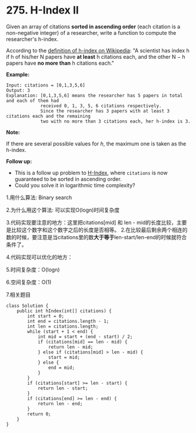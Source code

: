 # 275. H-Index II

Given an array of citations **sorted in ascending order** \(each citation is a non-negative integer\) of a researcher, write a function to compute the researcher's h-index.

According to the [definition of h-index on Wikipedia](https://en.wikipedia.org/wiki/H-index): "A scientist has index h if h of his/her N papers have **at least** h citations each, and the other N − h papers have **no more than** h citations each."

**Example:**

```text
Input: citations = [0,1,3,5,6]
Output: 3 
Explanation: [0,1,3,5,6] means the researcher has 5 papers in total and each of them had 
             received 0, 1, 3, 5, 6 citations respectively. 
             Since the researcher has 3 papers with at least 3 citations each and the remaining 
             two with no more than 3 citations each, her h-index is 3.
```

**Note:**

If there are several possible values for _h_, the maximum one is taken as the h-index.

**Follow up:**

* This is a follow up problem to [H-Index](https://leetcode.com/problems/h-index/description/), where `citations` is now guaranteed to be sorted in ascending order.
* Could you solve it in logarithmic time complexity?

1.用什么算法: Binary search

2.为什么用这个算法: 可以实现O\(logn\)时间复杂度

3.代码实现要注意的地方：这里把citations\[mid\] 和 len - mid的长度比较，主要是比较这个数字和这个数字之后的长度是否相等。 2.在比较最后剩余两个相连的数的时候，要注意是当citations里的数**大于等于**len-start/len-end的时候就符合条件了。

4.代码实现可以优化的地方：

5.时间复杂度：O\(logn\)

6.空间复杂度：O\(1\)

7.相关题目

```text
class Solution {
    public int hIndex(int[] citations) {
        int start = 0;
        int end = citations.length - 1;
        int len = citations.length;
        while (start + 1 < end) {
            int mid = start + (end - start) / 2;
            if (citations[mid] == len - mid) {
                return len - mid;
            } else if (citations[mid] > len - mid) {
                start = mid;
            } else {
                end = mid;
            }
        }
        if (citations[start] >= len - start) {
            return len - start;
        }
        if (citations[end] >= len - end) {
            return len - end;
        }
        return 0;
    }
}
```

